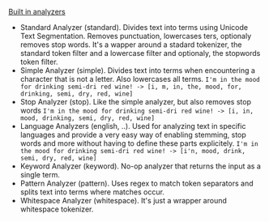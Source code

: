 [Built in analyzers](https://www.elastic.co/guide/en/elasticsearch/reference/current/analysis-analyzers.html)

* Standard Analyzer (standard). Divides text into terms using Unicode Text Segmentation. Removes punctuation, lowercases ters, optionaly removes stop words. It's a wapper around a stadard tokenizer, the standard token filter and a lowercase filter and optionaly, the stopwords token filter. 
* Simple Analyzer (simple). Divides text into terms when encountering a character that is not a letter. Also lowercases all terms.
  `I'm in the mood for drinking semi-dri red wine! -> [i, m, in, the, mood, for, drinking, semi, dry, red, wine]`
* Stop Analyzer (stop). Like the simple analyzer, but also removes stop words
  `I'm in the mood for drinking semi-dri red wine! -> [i, in, mood, drinking, semi, dry, red, wine]`
* Language Analyzers (english, ..). Used for analyzing text in specific languages and provide a very easy way of enabling stemming, stop words and more without having to define these parts explicitely.
  `I'm in the mood for drinking semi-dri red wine! -> [i'n, mood, drink, semi, dry, red, wine]`
* Keyword Analyzer (keyword). No-op analyzer that returns the input as a single term. 
* Pattern Analyzer (pattern). Uses regex to match token separators and splits text into terms where matches occur.
* Whitespace Analyzer (whitespace). It's just a wrapper around whitespace tokenizer.   
